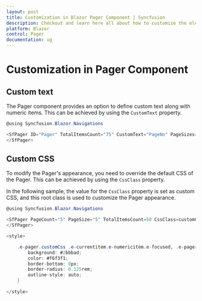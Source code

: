 ```yaml
---
layout: post
title: Customization in Blazor Pager Component | Syncfusion
description: Checkout and learn here all about how to customize the elements of Syncfusion Blazor Pager component and much more.
platform: Blazor
control: Pager
documentation: ug
---
```


# Customization in Pager Component

## Custom text

The Pager component provides an option to define custom text along with numeric items. This can be achieved by using the `CustomText` property.

```csharp
@using Syncfusion.Blazor.Navigations

<SfPager ID="Pager" TotalItemsCount="75" CustomText="PageNo" PageSizes="true" PageSize="5" PageCount="5">
</SfPager>

```

## Custom CSS

To modify the Pager's appearance, you need to override the default CSS of the Pager. This can be achieved by using the `CssClass` property.

In the following sample, the value for the `CssClass` property is set as custom CSS, and this root class is used to customize the Pager appearance.

```csharp
@using Syncfusion.Blazor.Navigations

<SfPager PageCount="5" PageSize="5" TotalItemsCount=50 CssClass=customCss>
</SfPager>

<style>

    .e-pager.customCss .e-currentitem.e-numericitem.e-focused, .e-pager.customCss .e-currentitem{
        background: #2bbbad;
        color: #f6f3f1;
        border-bottom: 0px;
        border-radius: 0.125rem;
        outline-style: auto;
    }
        
</style>
```